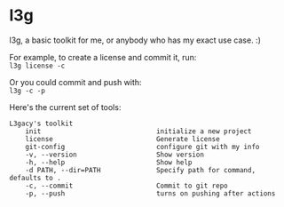 # l3g
l3g, a basic toolkit for me, or anybody who has my exact use case. :)  
  
For example, to create a license and commit it, run:  
```l3g license -c```
  
Or you could commit and push with:  
```l3g -c -p```  
  
Here's the current set of tools:  
```
L3gacy's toolkit
    init                             initialize a new project
    license                          Generate license
    git-config                       configure git with my info
    -v, --version                    Show version
    -h, --help                       Show help
    -d PATH, --dir=PATH              Specify path for command, defaults to .
    -c, --commit                     Commit to git repo
    -p, --push                       turns on pushing after actions
```
